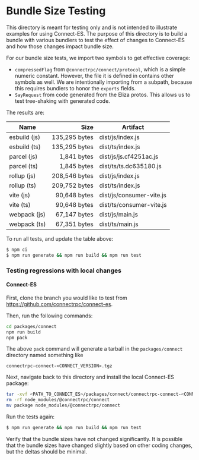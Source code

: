 Bundle Size Testing
========================================

This directory is meant for testing only and is not intended to illustrate examples for
using Connect-ES. The purpose of this directory is to build a bundle with various bundlers
to test the effect of changes to Connect-ES and how those changes impact bundle size.

For our bundle size tests, we import two symbols to get effective coverage:

* `compressedFlag` from `@connectrpc/connect/protocol`, which is a simple numeric constant. However, the file it is 
defined in contains other symbols as well. We are intentionally importing from a subpath, because this requires bundlers
to honor the `exports` fields.
* `SayRequest` from code generated from the Eliza protos. This allows us to test tree-shaking with generated code.

The results are:

<!--- RESULTS-START -->
| Name | Size | Artifact |
|------|-----:|----------|
| esbuild (js) | 135,295 bytes | dist/js/index.js |
| esbuild (ts) | 135,295 bytes | dist/ts/index.js |
| parcel (js) | 1,841 bytes | dist/js/js.cf4251ac.js |
| parcel (ts) | 1,845 bytes | dist/ts/ts.dc635180.js |
| rollup (js) | 208,546 bytes | dist/js/index.js |
| rollup (ts) | 209,752 bytes | dist/ts/index.js |
| vite (js) | 90,648 bytes | dist/js/consumer-vite.js |
| vite (ts) | 90,648 bytes | dist/ts/consumer-vite.js |
| webpack (js) | 67,147 bytes | dist/js/main.js |
| webpack (ts) | 67,351 bytes | dist/ts/main.js |
<!--- RESULTS-END -->

To run all tests, and update the table above:

```bash
$ npm ci
$ npm run generate && npm run build && npm run test
```

### Testing regressions with local changes

#### Connect-ES

First, clone the branch you would like to test from https://github.com/connectrpc/connect-es.

Then, run the following commands:

```bash
cd packages/connect
npm run build
npm pack
```

The above `pack` command will generate a tarball in the `packages/connect` directory named something like

```
connectrpc-connect-<CONNECT_VERSION>.tgz
```

Next, navigate back to this directory and install the local Connect-ES package:

```bash
tar -xvf <PATH_TO_CONNECT_ES>/packages/connect/connectrpc-connect-<CONNECT_VERSION>.tgz
rm -rf node_modules/@connectrpc/connect
mv package node_modules/@connectrpc/connect
```

Run the tests again:

```bash
$ npm run generate && npm run build && npm run test
```

Verify that the bundle sizes have not changed significantly. It is possible that the bundle sizes have changed slightly
based on other coding changes, but the deltas should be minimal.

